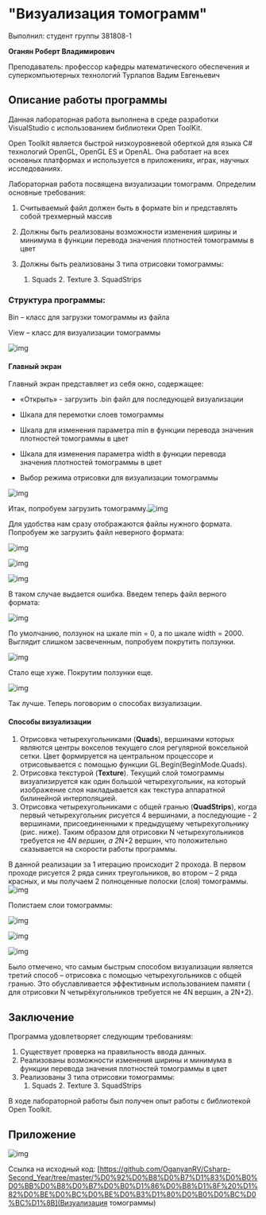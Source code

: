 # "Визуализация томограмм"

Выполнил: студент группы 381808-1

**Оганян Роберт Владимирович**

Преподаватель: профессор кафедры  математического обеспечения и  суперкомпьютерных технологий Турлапов Вадим Евгеньевич

 



 

## Описание работы программы

Данная лабораторная работа выполнена в среде разработки VisualStudio с использованием библиотеки Open ToolKit. 

Open Toolkit является быстрой низкоуровневой оберткой для языка C# технологий OpenGL, OpenGL ES и OpenAL. Она работает на всех основных платформах и используется в приложениях, играх, научных исследованиях.

 Лабораторная работа посвящена визуализации томограмм. Определим основные требования:

1.  Считываемый файл должен быть в формате bin и представлять собой трехмерный массив

2.  Должны быть реализованы возможности изменения ширины и минимума в функции перевода значения плотностей томограммы в цвет

3. Должны быть реализованы 3 типа отрисовки томограммы:
   	1. Squads
       2. Texture
       3. SquadStrips

### Структура программы:

Bin – класс для загрузки томограммы из файла

View – класс для визуализации томограммы

![img](Images/clip_image001.png)

#### Главный экран

Главный экран представляет из себя окно, содержащее:

+ «Открыть» - загрузить .bin файл для последующей визуализации 

+ Шкала для перемотки слоев томограммы 
+ Шкала для изменения параметра min в функции перевода значения плотностей томограммы в цвет
+ Шкала для изменения параметра width в функции перевода значения плотностей томограммы в цвет
+ Выбор режима отрисовки для визуализации томограммы

![img](Images/clip_image003.jpg)



 

Итак, попробуем загрузить томограмму.![img](Images/clip_image005.jpg)

Для удобства нам сразу отображаются файлы нужного формата. Попробуем же загрузить файл неверного формата:

![img](Images/clip_image007.jpg)

![img](Images/clip_image009.jpg)

![img](Images/clip_image011.jpg)

В таком случае выдается ошибка. Введем теперь файл верного формата:

![img](Images/clip_image013.jpg)

По умолчанию, ползунок на шкале min = 0, а по шкале width = 2000. Выглядит слишком засвеченным, попробуем покрутить ползунки.

![img](Images/clip_image015.jpg)

 

Стало еще хуже. Покрутим ползунки еще.

![img](Images/clip_image017.jpg)

Так лучше. Теперь поговорим о способах визуализации.

#### Способы визуализации

1. Отрисовка четырехугольниками (**Quads**), вершинами которых являются центры вокселов текущего слоя регулярной воксельной сетки. Цвет формируется на центральном процессоре и отрисовывается с помощью функции GL.Begin(BeginMode.Quads).
2. Отрисовка текстурой (**Texture**). Текущий слой томограммы визуализируется как один большой четырехугольник, на который изображение слоя накладывается как текстура аппаратной билинейной интерполяцией.
3. Отрисовка четырехугольниками с общей гранью (**QuadStrips**), когда первый четырехугольник рисуется 4 вершинами, а последующие - 2 вершинами, присоединенными к предыдущему четырехугольнику (рис. ниже). Таким образом для отрисовки N четырехугольников требуется не 4*N вершин, а 2*N+2 вершин, что положительно сказывается на скорости работы программы. 

В данной реализации за 1 итерацию происходит 2 прохода. В первом проходе рисуется 2 ряда синих треугольников, во втором – 2 ряда красных, и мы получаем 2 полноценные полоски (слоя) томограммы. ![img](Images/clip_image019.jpg)

 

Полистаем слои томограммы: 

![img](Images/clip_image021.jpg)

![img](Images/clip_image023.jpg)

![img](Images/clip_image025.jpg)

Было отмечено, что самым быстрым способом визуализации является третий способ – отрисовка с помощью четырехугольников с общей гранью. Это обуславливается эффективным использованием памяти ( для отрисовки N четырёхугольников требуется не 4N вершин, а 2N+2). 

## Заключение

Программа удовлетворяет следующим требованиям:

1. Существует проверка на правильность ввода данных.
2. Реализованы возможности изменения ширины и минимума в функции перевода значения плотностей томограммы в цвет
3. Реализованы 3 типа отрисовки томограммы:
    1. Squads
       2. Texture
       3. SquadStrips 

В ходе лабораторной работы был получен опыт работы с библиотекой Open Toolkit. 

## Приложение

![img](Images/clip_image001.png)

Ссылка на исходный код: [https://github.com/OganyanRV/Csharp-Second_Year/tree/master/%D0%92%D0%B8%D0%B7%D1%83%D0%B0%D0%BB%D0%B8%D0%B7%D0%B0%D1%86%D0%B8%D1%8F%20%D1%82%D0%BE%D0%BC%D0%BE%D0%B3%D1%80%D0%B0%D0%BC%D0%BC%D1%8B](Визуализация томограммы)